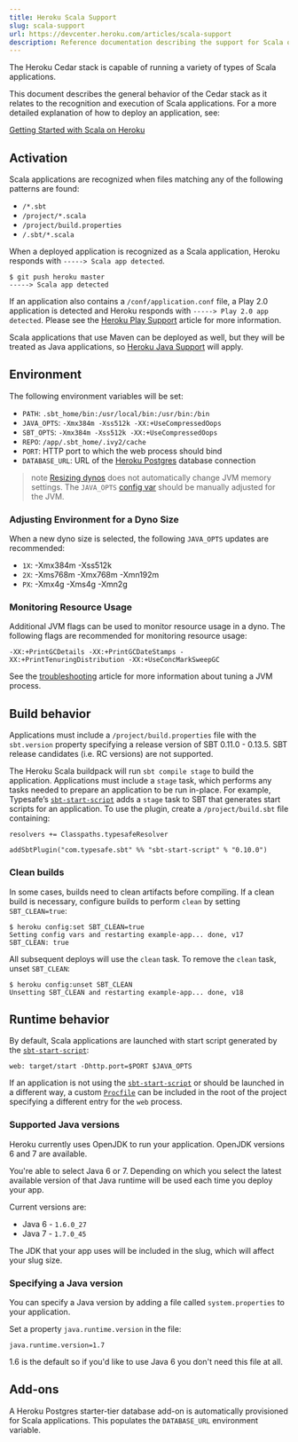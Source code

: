 ```yaml
---
title: Heroku Scala Support
slug: scala-support
url: https://devcenter.heroku.com/articles/scala-support
description: Reference documentation describing the support for Scala on Heroku's Cedar stack.
---
```


The Heroku Cedar stack is capable of running a variety of types of Scala applications.

This document describes the general behavior of the Cedar stack as it relates to the recognition and execution of Scala applications. For a more detailed explanation of how to deploy an application, see:

[Getting Started with Scala on Heroku](getting-started-with-scala)

## Activation
Scala applications are recognized when files matching any of the following patterns are found:

 - `/*.sbt`
 - `/project/*.scala`
 - `/project/build.properties`
 - `/.sbt/*.scala`

When a deployed application is recognized as a Scala application, Heroku responds with `-----> Scala app detected`.

```term
$ git push heroku master
-----> Scala app detected
```

If an application also contains a `/conf/application.conf` file, a Play 2.0 application is detected and Heroku responds with `-----> Play 2.0 app detected`. Please see the [Heroku Play Support](play-support) article for more information.

Scala applications that use Maven can be deployed as well, but they will be treated as Java applications, so [Heroku Java Support](java-support) will apply.

## Environment
The following environment variables will be set:

 - `PATH`: `.sbt_home/bin:/usr/local/bin:/usr/bin:/bin`
 - `JAVA_OPTS`: `-Xmx384m -Xss512k -XX:+UseCompressedOops`
 - `SBT_OPTS`: `-Xmx384m -Xss512k -XX:+UseCompressedOops`
 - `REPO`: `/app/.sbt_home/.ivy2/cache`
 - `PORT`: HTTP port to which the web process should bind
 - `DATABASE_URL`: URL of the [Heroku Postgres](heroku-postgresql) database connection

> note
> [Resizing dynos](dyno-size) does not automatically change JVM memory settings. The `JAVA_OPTS` [config var](config-vars) should be manually adjusted for the JVM.

### Adjusting Environment for a Dyno Size

When a new dyno size is selected, the following `JAVA_OPTS` updates are recommended:

* `1X`: -Xmx384m -Xss512k
* `2X`: -Xms768m -Xmx768m -Xmn192m
* `PX`: -Xmx4g -Xms4g -Xmn2g

### Monitoring Resource Usage

Additional JVM flags can be used to monitor resource usage in a dyno. The following flags are recommended for monitoring resource usage:

```
-XX:+PrintGCDetails -XX:+PrintGCDateStamps -XX:+PrintTenuringDistribution -XX:+UseConcMarkSweepGC
```

See the [troubleshooting](java-memory-issues) article for more information about tuning a JVM process.

## Build behavior

Applications must include a `/project/build.properties` file with the `sbt.version` property specifying a release version of SBT 0.11.0 - 0.13.5. SBT release candidates (i.e. RC versions) are not supported.

The Heroku Scala buildpack will run `sbt compile stage` to build the application. Applications must include a `stage` task, which performs any tasks needed to prepare an application to be run in-place. For example, Typesafe’s [`sbt-start-script`](https://github.com/sbt/sbt-start-script) adds a `stage` task to SBT that generates start scripts for an application. To use the plugin, create a `/project/build.sbt` file containing:

```
resolvers += Classpaths.typesafeResolver

addSbtPlugin("com.typesafe.sbt" %% "sbt-start-script" % "0.10.0")
```

### Clean builds
In some cases, builds need to clean artifacts before compiling. If a clean build is necessary, configure builds to perform `clean` by setting `SBT_CLEAN=true`:

```
$ heroku config:set SBT_CLEAN=true
Setting config vars and restarting example-app... done, v17
SBT_CLEAN: true
```

All subsequent deploys will use the `clean` task. To remove the `clean` task, unset `SBT_CLEAN`:

```
$ heroku config:unset SBT_CLEAN
Unsetting SBT_CLEAN and restarting example-app... done, v18
```

## Runtime behavior
By default, Scala applications are launched with start script generated by the [`sbt-start-script`](https://github.com/sbt/sbt-start-script):

```
web: target/start -Dhttp.port=$PORT $JAVA_OPTS
```

If an application is not using the [`sbt-start-script`](https://github.com/sbt/sbt-start-script) or should be launched in a different way, a custom [`Procfile`](https://devcenter.heroku.com/articles/procfile) can be included in the root of the project specifying a different entry for the `web` process.

### Supported Java versions

Heroku currently uses OpenJDK to run your application. OpenJDK versions 6 and 7 are available.

You're able to select Java 6 or 7. Depending on which you select the latest available version of that Java runtime will be used each time you deploy your app.

Current versions are:

* Java 6 - `1.6.0_27`
* Java 7 - `1.7.0_45`

The JDK that your app uses will be included in the slug, which will affect your slug size.

### Specifying a Java version

You can specify a Java version by adding a file called `system.properties` to your application. 

Set a property `java.runtime.version` in the file:

    java.runtime.version=1.7
 
1.6 is the default so if you'd like to use Java 6 you don't need this file at all.

## Add-ons

A Heroku Postgres starter-tier database add-on is automatically provisioned for Scala applications. This populates the `DATABASE_URL` environment variable.